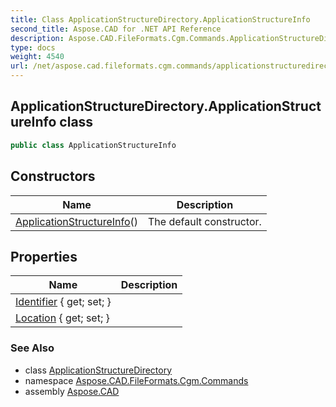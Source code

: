 ```yaml
---
title: Class ApplicationStructureDirectory.ApplicationStructureInfo
second_title: Aspose.CAD for .NET API Reference
description: Aspose.CAD.FileFormats.Cgm.Commands.ApplicationStructureDirectoryApplicationStructureInfo class. 
type: docs
weight: 4540
url: /net/aspose.cad.fileformats.cgm.commands/applicationstructuredirectory.applicationstructureinfo/
---
```

## ApplicationStructureDirectory.ApplicationStructureInfo class

```csharp
public class ApplicationStructureInfo
```

## Constructors

| Name | Description |
| --- | --- |
| [ApplicationStructureInfo](applicationstructureinfo/)() | The default constructor. |

## Properties

| Name | Description |
| --- | --- |
| [Identifier](../../aspose.cad.fileformats.cgm.commands/applicationstructureinfo/identifier/) { get; set; } |  |
| [Location](../../aspose.cad.fileformats.cgm.commands/applicationstructureinfo/location/) { get; set; } |  |

### See Also

* class [ApplicationStructureDirectory](../applicationstructuredirectory/)
* namespace [Aspose.CAD.FileFormats.Cgm.Commands](../../aspose.cad.fileformats.cgm.commands/)
* assembly [Aspose.CAD](../../)


